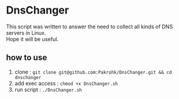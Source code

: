 # DnsChanger

This script was written to answer the need to collect all kinds of DNS servers in Linux.\
Hope it will be useful.

## how to use

1. clone : `git clone git@github.com:Pakrohk/DnsChanger.git && cd dnschanger `
2. add exec access : `chmod +x DnsChanger.sh `
3. run script : `./DnsChanger.sh`
